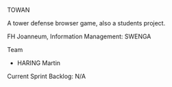 TOWAN

A tower defense browser game, also a students project.

FH Joanneum, Information Management: SWENGA

Team
 - HARING Martin

Current Sprint Backlog: N/A
